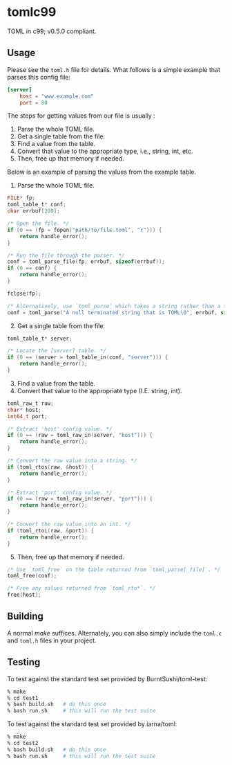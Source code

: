 # tomlc99

TOML in c99; v0.5.0 compliant.

## Usage

Please see the `toml.h` file for details. What follows is a simple example that
parses this config file:

```toml
[server]
	host = "www.example.com"
	port = 80
```

The steps for getting values from our file is usually :

1. Parse the whole TOML file.
2. Get a single table from the file.
3. Find a value from the table.
4. Convert that value to the appropriate type, i.e., string, int, etc.
5. Then, free up that memory if needed.

Below is an example of parsing the values from the example table.

1. Parse the whole TOML file.

```c
FILE* fp;
toml_table_t* conf;
char errbuf[200];

/* Open the file. */
if (0 == (fp = fopen("path/to/file.toml", "r"))) {
	return handle_error();
}

/* Run the file through the parser. */
conf = toml_parse_file(fp, errbuf, sizeof(errbuf));
if (0 == conf) {
	return handle_error();
}

fclose(fp);

/* Alternatively, use `toml_parse` which takes a string rather than a file. */
conf = toml_parse("A null terminated string that is TOML\0", errbuf, sizeof(errbuf);
```

2. Get a single table from the file.

```c
toml_table_t* server;

/* Locate the [server] table. */
if (0 == (server = toml_table_in(conf, "server"))) {
	return handle_error();
}
```

3. Find a value from the table.
4. Convert that value to the appropriate type (I.E. string, int).

```c
toml_raw_t raw;
char* host;
int64_t port;

/* Extract 'host' config value. */
if (0 == (raw = toml_raw_in(server, "host"))) {
	return handle_error();
}

/* Convert the raw value into a string. */
if (toml_rtos(raw, &host)) {
	return handle_error();
}

/* Extract 'port' config value. */
if (0 == (raw = toml_raw_in(server, "port"))) {
	return handle_error();
}

/* Convert the raw value into an int. */
if (toml_rtoi(raw, &port)) {
	return handle_error();
}
```

5. Then, free up that memory if needed.

```c
/* Use `toml_free` on the table returned from `toml_parse[_file]`. */
toml_free(conf);

/* Free any values returned from `toml_rto*`. */
free(host);
```

## Building

A normal *make* suffices. Alternately, you can also simply include the
`toml.c` and `toml.h` files in your project.

## Testing

To test against the standard test set provided by BurntSushi/toml-test:

```sh
% make
% cd test1
% bash build.sh   # do this once
% bash run.sh     # this will run the test suite
```


To test against the standard test set provided by iarna/toml:

```sh
% make
% cd test2
% bash build.sh   # do this once
% bash run.sh     # this will run the test suite
```
